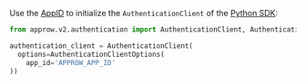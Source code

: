 Use the [AppID](/guides/faqs/get-app-id-and-secret.md) to initialize the `AuthenticationClient` of the [Python SDK](/reference-new/web/sdk-for-python/):

```python
from approw.v2.authentication import AuthenticationClient, AuthenticationClientOptions

authentication_client = AuthenticationClient(
  options=AuthenticationClientOptions(
    app_id='APPROW_APP_ID'
))
```

